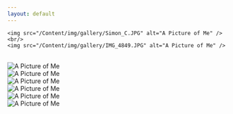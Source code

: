 ```yaml
---
layout: default
---
```


	<img src="/Content/img/gallery/Simon_C.JPG" alt="A Picture of Me" />
	<br/>
	<img src="/Content/img/gallery/IMG_4849.JPG" alt="A Picture of Me" />
<br/>
	<img src="/Content/img/gallery/IMG_4864.JPG" alt="A Picture of Me" />
<br/>
	<img src="/Content/img/gallery/IMG_4853.JPG" alt="A Picture of Me" />
<br/>
	<img src="/Content/img/gallery/IMG_4860.JPG" alt="A Picture of Me" />
<br/>
	<img src="/Content/img/gallery/IMG_4864.JPG" alt="A Picture of Me" />
<br/>
	<img src="/Content/img/gallery/Simon_C_2.JPG" alt="A Picture of Me" />
<br/>
	<img src="/Content/img/gallery/Simon_C_3.JPG" alt="A Picture of Me" />


